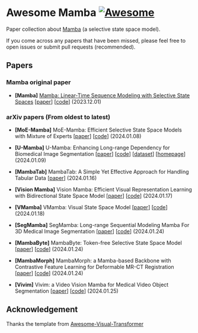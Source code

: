 # Awesome Mamba [![Awesome](https://cdn.rawgit.com/sindresorhus/awesome/d7305f38d29fed78fa85652e3a63e154dd8e8829/media/badge.svg)](https://github.com/sindresorhus/awesome)

Paper collection about [Mamba](https://github.com/state-spaces/mamba) (a selective state space model). 

If you come across any papers that have been missed, please feel free to open issues or submit pull requests (recommended).

## Papers

### Mamba original paper

- **[Mamba]** [Mamba: Linear-Time Sequence Modeling with Selective State Spaces](https://arxiv.org/abs/2312.00752) [[paper](https://arxiv.org/abs/2312.00752)] [[code](https://github.com/state-spaces/mamba)] (2023.12.01)

### arXiv papers (From oldest to latest)

- **[MoE-Mamba]** MoE-Mamba: Efficient Selective State Space Models with Mixture of Experts [[paper](https://arxiv.org/abs/2401.04081)] [[code](https://github.com/llm-random/llm-random)] (2024.01.08)

- **[U-Mamba]** U-Mamba: Enhancing Long-range Dependency for Biomedical Image Segmentation [[paper](https://arxiv.org/abs/2401.04722)] [[code](https://github.com/bowang-lab/U-Mamba)] [[dataset](https://drive.google.com/drive/folders/1DmyIye4Gc9wwaA7MVKFVi-bWD2qQb-qN?usp=sharing)] [[homepage](https://wanglab.ai/u-mamba.html)] (2024.01.09)

- **[MambaTab]** MambaTab: A Simple Yet Effective Approach for Handling Tabular Data [[paper](https://arxiv.org/abs/2401.08867)] (2024.01.16)

- **[Vision Mamba]** Vision Mamba: Efficient Visual Representation Learning with Bidirectional State Space Model [[paper](https://arxiv.org/abs/2401.09417)] [[code](https://github.com/hustvl/Vim)] (2024.01.17)

- **[VMamba]** VMamba: Visual State Space Model [[paper](https://arxiv.org/abs/2401.10166)] [[code](https://github.com/MzeroMiko/VMamba)] (2024.01.18)

- **[SegMamba]** SegMamba: Long-range Sequential Modeling Mamba For 3D Medical Image Segmentation [[paper](https://arxiv.org/abs/2401.13560)] [[code](https://github.com/ge-xing/SegMamba)] (2024.01.24)

- **[MambaByte]** MambaByte: Token-free Selective State Space Model [[paper](https://arxiv.org/abs/2401.13660)] [[code](https://github.com/lucidrains/MEGABYTE-pytorch)] (2024.01.24)

- **[MambaMorph]** MambaMorph: a Mamba-based Backbone with Contrastive Feature Learning for Deformable MR-CT Registration [[paper](https://arxiv.org/abs/2401.13934)] [[code](https://github.com/guo-stone/mambamorph)] (2024.01.24)

- **[Vivim]** Vivim: a Video Vision Mamba for Medical Video Object Segmentation [[paper](https://arxiv.org/abs/2401.14168)] [[code](https://github.com/scott-yjyang/Vivim)] (2024.01.25)

## Acknowledgement

Thanks the template from [Awesome-Visual-Transformer](https://github.com/dk-liang/Awesome-Visual-Transformer)